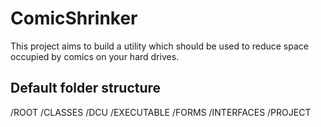 # ComicShrinker
This project aims to build a utility which should be used to reduce space occupied by comics on your hard drives.

## Default folder structure
/ROOT
    /CLASSES
    /DCU
    /EXECUTABLE
    /FORMS
    /INTERFACES
    /PROJECT